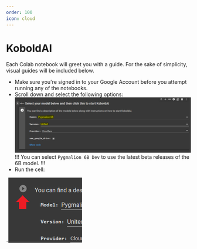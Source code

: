 ```yaml
---
order: 100
icon: cloud
---
```


# KoboldAI

Each Colab notebook will greet you with a guide. For the sake of simplicity, visual guides will be included below.

- Make sure you're signed in to your Google Account before you attempt running any of the notebooks.
- Scroll down and select the following options:
![](/static/kobold-cloud-1.PNG)
!!!
You can select `Pygmalion 6B Dev` to use the latest beta releases of the 6B model.
!!!
- Run the cell:

-![](/static/kobold-cloud-2.PNG)